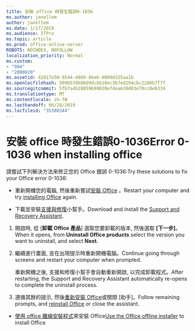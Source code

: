 ```yaml
---
title: 安裝 office 時發生錯誤0-1036
ms.author: janellem
author: janellem
ms.date: 1/17/2019
ms.audience: ITPro
ms.topic: article
ms.prod: office-online-server
ROBOTS: NOINDEX, NOFOLLOW
localization_priority: Normal
ms.custom:
- "984"
- "2000020"
ms.assetid: 42017e50-9544-4869-86e6-0009d325aa1b
ms.openlocfilehash: 509b539b80d9dcbb10ec3b7ed294cbc2280b7f7f
ms.sourcegitcommit: 5fb7a4b28859690020efdea630d03e70cc0e6334
ms.translationtype: MT
ms.contentlocale: zh-TW
ms.lasthandoff: 06/28/2019
ms.locfileid: "35388344"
---
```

# <a name="error-0-1036-when-installing-office"></a><span data-ttu-id="1dacf-102">安裝 office 時發生錯誤0-1036</span><span class="sxs-lookup"><span data-stu-id="1dacf-102">Error 0-1036 when installing office</span></span>

<span data-ttu-id="1dacf-103">請嘗試下列解決方法來修正您的 Office 錯誤 0-1036:</span><span class="sxs-lookup"><span data-stu-id="1dacf-103">Try these solutions to fix your Office error 0-1036:</span></span>
  
- <span data-ttu-id="1dacf-104">重新開機您的電腦, 然後重新嘗試[安裝 Office](https://portal.office.com/OLS/MySoftware.aspx) 。</span><span class="sxs-lookup"><span data-stu-id="1dacf-104">Restart your computer and try [installing Office](https://portal.office.com/OLS/MySoftware.aspx) again.</span></span>

- <span data-ttu-id="1dacf-105">下載並安裝[支援與修復](https://aka.ms/SARA-OfficeUninstall-Alchemy)小幫手。</span><span class="sxs-lookup"><span data-stu-id="1dacf-105">Download and install the [Support and Recovery Assistant](https://aka.ms/SARA-OfficeUninstall-Alchemy).</span></span>

1. <span data-ttu-id="1dacf-106">開啟時, 從 [**卸載 Office 產品**] 選取您要卸載的版本, 然後選取 **[下一步]**。</span><span class="sxs-lookup"><span data-stu-id="1dacf-106">When it opens, from **Uninstall Office products** select the version you want to uninstall, and select **Next**.</span></span>

2. <span data-ttu-id="1dacf-107">繼續進行畫面, 並在出現提示時重新開機電腦。</span><span class="sxs-lookup"><span data-stu-id="1dacf-107">Continue going through screens and restart your computer when prompted.</span></span>

    <span data-ttu-id="1dacf-108">重新開機之後, 支援和修復小幫手會自動重新開啟, 以完成卸載程式。</span><span class="sxs-lookup"><span data-stu-id="1dacf-108">After restarting, the Support and Recovery Assistant automatically re-opens to complete the uninstall process.</span></span>

3. <span data-ttu-id="1dacf-109">遵循其餘的提示, 然後[重新安裝 Office](https://portal.office.com/OLS/MySoftware.aspx)或關閉 [助手]。</span><span class="sxs-lookup"><span data-stu-id="1dacf-109">Follow remaining prompts, and [reinstall Office](https://portal.office.com/OLS/MySoftware.aspx) or close the assistant.</span></span>

- <span data-ttu-id="1dacf-110">[使用 office 離線安裝程式](https://support.office.com/article/f0a85fe7-118f-41cb-a791-d59cef96ad1c?wt.mc_id=Alchemy_ClientDIA)來安裝 Office</span><span class="sxs-lookup"><span data-stu-id="1dacf-110">[Use the Office offline installer](https://support.office.com/article/f0a85fe7-118f-41cb-a791-d59cef96ad1c?wt.mc_id=Alchemy_ClientDIA) to install Office</span></span>
